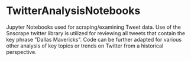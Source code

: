 # TwitterAnalysisNotebooks
Jupyter Notebooks used for scraping/examining Tweet data. Use of the Snscrape twitter library is utilized for reviewing all tweets that contain the key phrase "Dallas Mavericks". Code can be further adapted for various other analysis of key topics or trends on Twitter from a historical perspective.
